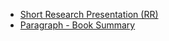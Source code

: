 * [Short Research Presentation (RR)](Project-ResearchPresentation)
* [Paragraph - Book Summary](Project-BookSummary)
